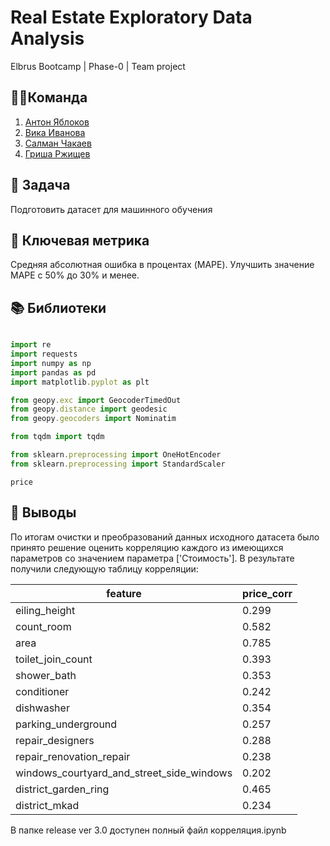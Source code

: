 # Real Estate Exploratory Data Analysis
Elbrus Bootcamp | Phase-0 | Team project


## 🦸‍♂️Команда
1. [Антон Яблоков](https://github.com/AntNikYab)
2. [Вика Иванова](https://github.com/Vikaska031)
3. [Салман Чакаев](https://github.com/veidlink)
4. [Гриша Ржищев](https://github.com/Rzhischev)

## 🎯 Задача
Подготовить датасет для машинного обучения

## 📐 Ключевая метрика
Средняя абсолютная ошибка в процентах (MAPE). 
Улучшить значение MAPE с 50% до 30% и менее.

## 📚 Библиотеки 

```typescript

import re
import requests
import numpy as np
import pandas as pd
import matplotlib.pyplot as plt

from geopy.exc import GeocoderTimedOut
from geopy.distance import geodesic
from geopy.geocoders import Nominatim

from tqdm import tqdm

from sklearn.preprocessing import OneHotEncoder
from sklearn.preprocessing import StandardScaler
```
	price

## 🧠 Выводы

По итогам очистки и преобразований данных исходного датасета было принято решение оценить корреляцию каждого из имеющихся параметров со значением параметра ['Стоимость'].
В результате получили следующую таблицу корреляции:

|feature|price_corr|
|---|---|
|eiling_height|	0.299|
|count_room|	0.582|
|area|	0.785|
|toilet_join_count|	0.393|
|shower_bath|	0.353|
|conditioner| 0.242|
|dishwasher| 0.354|
|parking_underground|	0.257|
|repair_designers| 0.288|
|repair_renovation_repair|	0.238|
|windows_courtyard_and_street_side_windows|	0.202|
|district_garden_ring|	0.465|
|district_mkad|	0.234|

В папке release ver 3.0 доступен полный файл корреляция.ipynb
